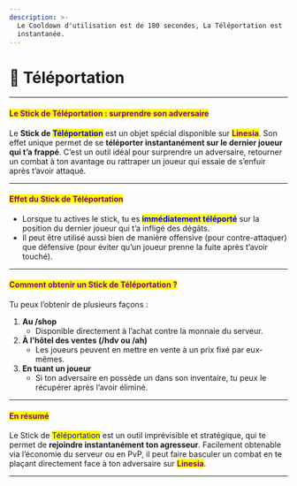 ```yaml
---
description: >-
  Le Cooldown d'utilisation est de 180 secondes, La Téléportation est
  instantanée.
---
```


# 🔵 Téléportation

***

#### <mark style="color:purple;">Le Stick de Téléportation : surprendre son adversaire</mark>

Le **Stick de&#x20;**<mark style="color:blue;">**Téléportation**</mark> est un objet spécial disponible sur <mark style="color:purple;">**Linesia**</mark>. Son effet unique permet de se **téléporter instantanément sur le dernier joueur qui t’a frappé**. C’est un outil idéal pour surprendre un adversaire, retourner un combat à ton avantage ou rattraper un joueur qui essaie de s’enfuir après t’avoir attaqué.

***

#### <mark style="color:purple;">Effet du Stick de Téléportation</mark>

* Lorsque tu actives le stick, tu es <mark style="color:blue;">**immédiatement téléporté**</mark> sur la position du dernier joueur qui t’a infligé des dégâts.
* Il peut être utilisé aussi bien de manière offensive (pour contre-attaquer) que défensive (pour éviter qu’un joueur prenne la fuite après t’avoir touché).

***

#### <mark style="color:purple;">Comment obtenir un Stick de Téléportation ?</mark>

Tu peux l’obtenir de plusieurs façons :

1. **Au /shop**
   * Disponible directement à l’achat contre la monnaie du serveur.
2. **À l’hôtel des ventes (/hdv ou /ah)**
   * Les joueurs peuvent en mettre en vente à un prix fixé par eux-mêmes.
3. **En tuant un joueur**
   * Si ton adversaire en possède un dans son inventaire, tu peux le récupérer après l’avoir éliminé.

***

#### <mark style="color:purple;">En résumé</mark>

Le Stick de <mark style="color:blue;">Téléportation</mark> est un outil imprévisible et stratégique, qui te permet de **rejoindre instantanément ton agresseur**. Facilement obtenable via l’économie du serveur ou en PvP, il peut faire basculer un combat en te plaçant directement face à ton adversaire sur <mark style="color:purple;">**Linesia**</mark>.

***
